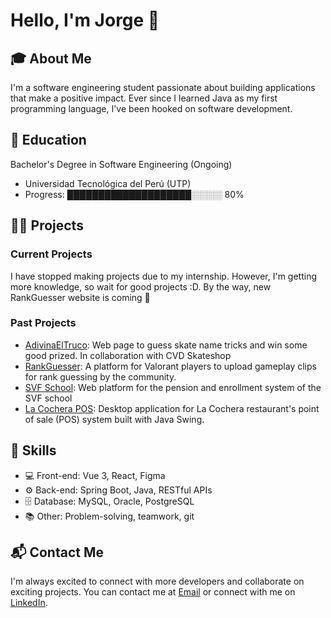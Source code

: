 # Hello, I'm Jorge 👋

## 🎓 About Me
I'm a software engineering student passionate about building applications that make a positive impact. Ever since I learned Java as my first programming language, I've been hooked on software development.

## 🌱 Education
Bachelor's Degree in Software Engineering (Ongoing)
- Universidad Tecnológica del Perú (UTP)
- Progress: ████████████████████░░░░░ 80%

## 👨‍💻 Projects
### Current Projects
I have stopped making projects due to my internship. However, I'm getting more knowledge, so wait for good projects :D. By the way, new RankGuesser website is coming 👀

### Past Projects
- [AdivinaElTruco](https://github.com/j0rgedev/guessthetrick): Web page to guess skate name tricks and win some good prized. In collaboration with CVD Skateshop
- [RankGuesser](https://github.com/j0rgedev/rank-guesser): A platform for Valorant players to upload gameplay clips for rank guessing by the community.
- [SVF School](https://github.com/j0rgedev/svf-web): Web platform for the pension and enrollment system of the SVF school
- [La Cochera POS](https://github.com/j0rgedev/lacocherapos): Desktop application for La Cochera restaurant's point of sale (POS) system built with Java Swing.

## 🚀 Skills
- 💻 Front-end: Vue 3, React, Figma
- ⚙️ Back-end: Spring Boot, Java, RESTful APIs
- 🗄️ Database: MySQL, Oracle, PostgreSQL
- 📚 Other: Problem-solving, teamwork,  git

## 📬 Contact Me
I'm always excited to connect with more developers and collaborate on exciting projects. You can contact me at [Email](hjorge.30@outlook.com) or connect with me on [LinkedIn](https://www.linkedin.com/in/jorge-antezana/).
